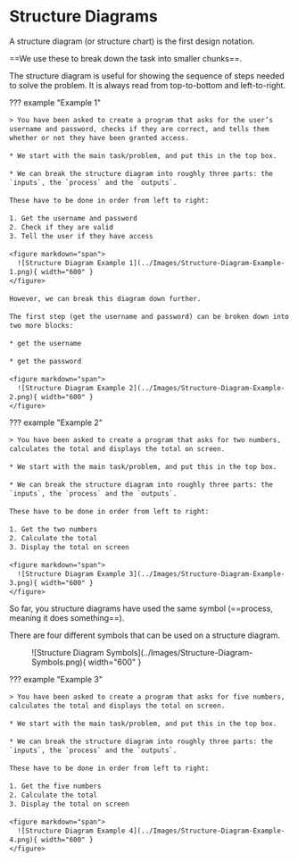 # Structure Diagrams

A structure diagram (or structure chart) is the first design notation. 

==We use these to break down the task into smaller chunks==.

The structure diagram is useful for showing the sequence of steps needed to solve the problem. It is always read from top-to-bottom and left-to-right.

??? example "Example 1"

    > You have been asked to create a program that asks for the user’s username and password, checks if they are correct, and tells them whether or not they have been granted access.
    
    * We start with the main task/problem, and put this in the top box.
    
    * We can break the structure diagram into roughly three parts: the `inputs`, the `process` and the `outputs`.
    
    These have to be done in order from left to right:
    
    1. Get the username and password
    2. Check if they are valid
    3. Tell the user if they have access

    <figure markdown="span">
      ![Structure Diagram Example 1](../Images/Structure-Diagram-Example-1.png){ width="600" }
    </figure>
    
    However, we can break this diagram down further. 
    
    The first step (get the username and password) can be broken down into two more blocks: 
    
    * get the username
      
    * get the password

    <figure markdown="span">
      ![Structure Diagram Example 2](../Images/Structure-Diagram-Example-2.png){ width="600" }
    </figure>
    
??? example "Example 2"

    > You have been asked to create a program that asks for two numbers, calculates the total and displays the total on screen.
    
    * We start with the main task/problem, and put this in the top box.
    
    * We can break the structure diagram into roughly three parts: the `inputs`, the `process` and the `outputs`.
    
    These have to be done in order from left to right:
    
    1. Get the two numbers
    2. Calculate the total
    3. Display the total on screen

    <figure markdown="span">
      ![Structure Diagram Example 3](../Images/Structure-Diagram-Example-3.png){ width="600" }
    </figure>

So far, you structure diagrams have used the same symbol (==process, meaning it does something==).

There are four different symbols that can be used on a structure diagram.

<figure markdown="span">
    ![Structure Diagram Symbols](../Images/Structure-Diagram-Symbols.png){ width="600" }
</figure>

??? example "Example 3"

    > You have been asked to create a program that asks for five numbers, calculates the total and displays the total on screen.
    
    * We start with the main task/problem, and put this in the top box.
    
    * We can break the structure diagram into roughly three parts: the `inputs`, the `process` and the `outputs`.
    
    These have to be done in order from left to right:
    
    1. Get the five numbers
    2. Calculate the total
    3. Display the total on screen

    <figure markdown="span">
      ![Structure Diagram Example 4](../Images/Structure-Diagram-Example-4.png){ width="600" }
    </figure>
